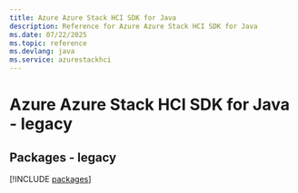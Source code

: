 ```yaml
---
title: Azure Azure Stack HCI SDK for Java
description: Reference for Azure Azure Stack HCI SDK for Java
ms.date: 07/22/2025
ms.topic: reference
ms.devlang: java
ms.service: azurestackhci
---
```

# Azure Azure Stack HCI SDK for Java - legacy
## Packages - legacy
[!INCLUDE [packages](azure-stack-hci-index.md)]